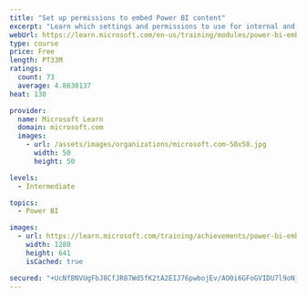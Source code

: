 ```yaml
---
title: "Set up permissions to embed Power BI content"
excerpt: "Learn which settings and permissions to use for internal and external users of your app with embedded Power BI content."
webUrl: https://learn.microsoft.com/en-us/training/modules/power-bi-embedded-permissions-content/
type: course
price: Free
length: PT33M
ratings:
  count: 73
  average: 4.8630137
heat: 130

provider:
  name: Microsoft Learn
  domain: microsoft.com
  images:
    - url: /assets/images/organizations/microsoft.com-50x50.jpg
      width: 50
      height: 50

levels:
  - Intermediate

topics:
  - Power BI

images:
  - url: https://learn.microsoft.com/training/achievements/power-bi-embedded-permissions-content-social.png
    width: 1280
    height: 641
    isCached: true

secured: "+UcNfBNVUgFbJ8CfJR87Wd5fK2tA2EIJ76pwbojEv/AO0i6GFoGVIDU7l9oNjb3nVPyEZLQVihmb4Ail35ZMnpDBVTdK2NDQHvA/qnKa4GPwnmB9aRMzv92t4Nvykt1OilIqyVbwfiD0b/Cxl0HsT3lKTdyaUSqzpRs6PVI01IBiUsVrOVWmgS+HIbKm76rb+RCpebFQlyKss6eu93ZWGu6QZcWGkfxfwbo2x3U8Qo3zzhx8pBee41jHnirIoNDSNaHnf2/u/6MngjWGLTxaoZTMnLRNnbWHhVVKz2cI8gsDq5sWNGC1kDJ1ep7DJ3iF1rulT/IDmKBCdlzql+CITkyY0diTaUwvjvkG0nGdttcBYve10kZ88U1TmWYiWcjFvd4NZQyfQggIRGGmhIJm7ZRlGKGo4H1v1dXy9HUckIg=;2pK2685apEcETZ4SkqwrRg=="
---
```


